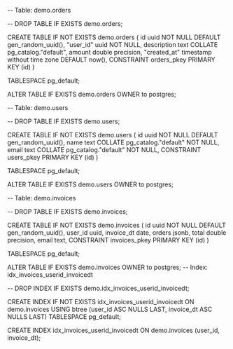-- Table: demo.orders

-- DROP TABLE IF EXISTS demo.orders;

CREATE TABLE IF NOT EXISTS demo.orders
(
    id uuid NOT NULL DEFAULT gen_random_uuid(),
    "user_id" uuid NOT NULL,
    description text COLLATE pg_catalog."default",
    amount double precision,
    "created_at" timestamp without time zone DEFAULT now(),
    CONSTRAINT orders_pkey PRIMARY KEY (id)
)

TABLESPACE pg_default;

ALTER TABLE IF EXISTS demo.orders
    OWNER to postgres;

-- Table: demo.users

-- DROP TABLE IF EXISTS demo.users;

CREATE TABLE IF NOT EXISTS demo.users
(
    id uuid NOT NULL DEFAULT gen_random_uuid(),
    name text COLLATE pg_catalog."default" NOT NULL,
    email text COLLATE pg_catalog."default" NOT NULL,
    CONSTRAINT users_pkey PRIMARY KEY (id)
)

TABLESPACE pg_default;

ALTER TABLE IF EXISTS demo.users
    OWNER to postgres;

-- Table: demo.invoices

-- DROP TABLE IF EXISTS demo.invoices;

CREATE TABLE IF NOT EXISTS demo.invoices
(
    id uuid NOT NULL DEFAULT gen_random_uuid(),
    user_id uuid,
    invoice_dt date,
    orders jsonb,
    total double precision,
    email text,
    CONSTRAINT invoices_pkey PRIMARY KEY (id)
)

TABLESPACE pg_default;

ALTER TABLE IF EXISTS demo.invoices
    OWNER to postgres;
-- Index: idx_invoices_userid_invoicedt

-- DROP INDEX IF EXISTS demo.idx_invoices_userid_invoicedt;

CREATE INDEX IF NOT EXISTS idx_invoices_userid_invoicedt
    ON demo.invoices USING btree
    (user_id ASC NULLS LAST, invoice_dt ASC NULLS LAST)
    TABLESPACE pg_default;

CREATE INDEX idx_invoices_userid_invoicedt
    ON demo.invoices (user_id, invoice_dt);